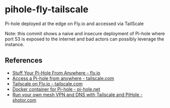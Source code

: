 # pihole-fly-tailscale
Pi-hole deployed at the edge on Fly.io and accessed via TailScale

Note: this commit shows a naive and insecure deployment of Pi-hole where port 53 is exposed to the internet and bad actors can possibly leverage the instance.

## References

*  [Stuff Your Pi-Hole From Anywhere - fly.io](https://fly.io/blog/stuff-your-pi-hole-from-anywhere/)
*  [Access a Pi-hole from anywhere - tailscale.com](https://tailscale.com/kb/1114/pi-hole/)
*  [Tailscale on Fly.io - tailscale.com](https://tailscale.com/kb/1132/flydotio/)
*  [Docker container for Pi-hole - pi-hole.net](https://github.com/pi-hole/docker-pi-hole#readme)
*  [Run your own mesh VPN and DNS with Tailscale and PiHole - shotor.com](https://shotor.com/blog/run-your-own-mesh-vpn-and-dns-with-tailscale-and-pihole/)